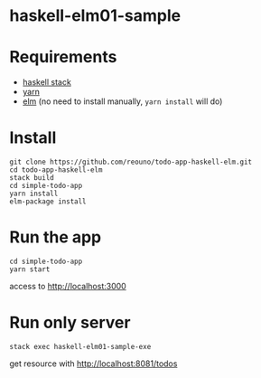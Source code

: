 # haskell-elm01-sample

# Requirements

- [haskell stack](https://docs.haskellstack.org)
- [yarn](https://yarnpkg.com)
- [elm](https://elm-lang.org) (no need to install manually, ```yarn install``` will do)

# Install

```
git clone https://github.com/reouno/todo-app-haskell-elm.git
cd todo-app-haskell-elm
stack build
cd simple-todo-app
yarn install
elm-package install
```

# Run the app

```
cd simple-todo-app
yarn start
```

access to [http://localhost:3000](http://localhost:3000)

# Run only server

```
stack exec haskell-elm01-sample-exe
```

get resource with [http://localhost:8081/todos](http://localhost:8081/todos)
